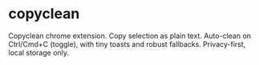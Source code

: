 # copyclean
Copyclean chrome extension. Copy selection as plain text. Auto-clean on Ctrl/Cmd+C (toggle), with tiny toasts and robust fallbacks. Privacy-first, local storage only.
